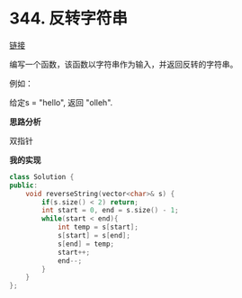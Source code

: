 # 344. 反转字符串

[链接](https://leetcode-cn.com/problems/reverse-string/description/)

编写一个函数，该函数以字符串作为输入，并返回反转的字符串。

例如：

给定s = "hello", 返回 "olleh".

**思路分析**

双指针

**我的实现**

```C++
class Solution {
public:
    void reverseString(vector<char>& s) {
        if(s.size() < 2) return;
        int start = 0, end = s.size() - 1;
        while(start < end){
            int temp = s[start];
            s[start] = s[end];
            s[end] = temp;
            start++;
            end--;
        }
    }
};
```

